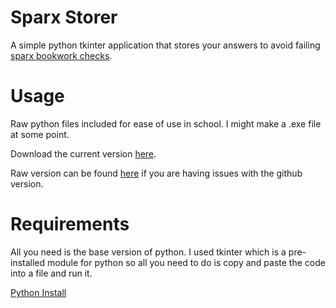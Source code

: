 # **Sparx Storer**

A simple python tkinter application that stores your answers to avoid failing [sparx bookwork checks](https://support.sparx.co.uk/docs/what-are-bookwork-checks#:~:text=Bookwork%20codes,the%20position%20within%20the%20task).

# Usage

Raw python files included for ease of use in school. I might make a .exe file at some point.

Download the current version [here](https://github.com/harcher-dev/sparxStorer/raw/main/sparxStorer-v3.3.py?raw=true).

Raw version can be found [here](https://github.com/harcher-dev/sparxStorer/raw/main/sparxStorer-v3.3.py) if you are having issues with the github version.

# Requirements

All you need is the base version of python. I used tkinter which is a pre-installed module for python so all you need to do is copy and paste the code into a file and run it.

[Python Install](https://www.python.org/downloads/)
